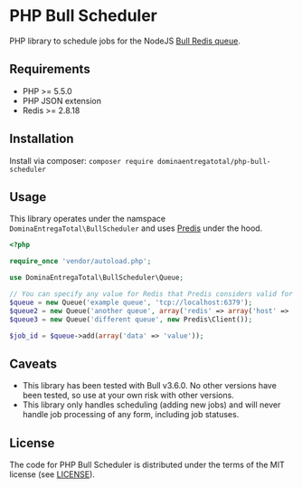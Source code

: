 # PHP Bull Scheduler
PHP library to schedule jobs for the NodeJS [Bull Redis queue](https://github.com/OptimalBits/bull).

## Requirements
* PHP >= 5.5.0
* PHP JSON extension
* Redis >= 2.8.18

## Installation
Install via composer:
`composer require dominaentregatotal/php-bull-scheduler`

## Usage
This library operates under the namspace `DominaEntregaTotal\BullScheduler` and uses [Predis](https://github.com/nrk/predis) under the hood.
```php
<?php

require_once 'vendor/autoload.php';

use DominaEntregaTotal\BullScheduler\Queue;

// You can specify any value for Redis that Predis considers valid for the first parameter of Predis\Client
$queue = new Queue('example queue', 'tcp://localhost:6379');
$queue2 = new Queue('another queue', array('redis' => array('host' => 'localhost', 'port' => 6379)));
$queue3 = new Queue('different queue', new Predis\Client());

$job_id = $queue->add(array('data' => 'value'));
```

## Caveats
* This library has been tested with Bull v3.6.0. No other versions have been tested, so use at your own risk with other versions.
* This library only handles scheduling (adding new jobs) and will never handle job processing of any form, including job statuses.

## License
The code for PHP Bull Scheduler is distributed under the terms of the MIT license (see [LICENSE](LICENSE)).
